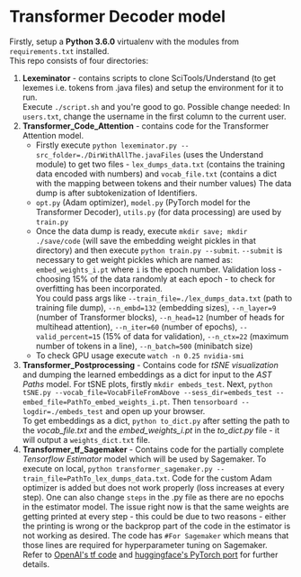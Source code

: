 # Transformer Decoder model

Firstly, setup a **Python 3.6.0** virtualenv with the modules from `requirements.txt` installed.  
This repo consists of four directories:  
1. **Lexeminator** - contains scripts to clone SciTools/Understand (to get lexemes i.e. tokens from .java files) and setup the environment for it to run.  
Execute `./script.sh` and you're good to go. Possible change needed: In `users.txt`, change the username in the first column to the current user.  
2. **Transformer_Code_Attention** - contains code for the Transformer Attention model.  
   * Firstly execute `python lexeminator.py --src_folder=./DirWithAllThe.javaFiles` (uses the Understand module) to get two files - `lex_dumps_data.txt` (contains the training data encoded with numbers) and `vocab_file.txt` (contains a dict with the mapping between tokens and their number values) The data dump is after subtokenization of Identifiers.
   * `opt.py` (Adam optimizer), `model.py` (PyTorch model for the Transformer Decoder), `utils.py` (for data processing) are used by `train.py`
   * Once the data dump is ready, execute `mkdir save; mkdir ./save/code` (will save the embedding weight pickles in that directory) and then execute `python train.py --submit`. `--submit` is necessary to get weight pickles which are named as: `embed_weights_i.pt` where `i` is the epoch number. Validation loss - choosing 15% of the data randomly at each epoch - to check for overfitting has been incorporated.  
You could pass args like `--train_file=./lex_dumps_data.txt` (path to training file dump), `--n_embd=132` (embedding sizes), `--n_layer=9` (number of Transformer blocks), `--n_head=12` (number of heads for multihead attention), `--n_iter=60` (number of epochs), `--valid_percent=15` (15% of data for validation), `--n_ctx=22` (maximum number of tokens in a line), `--n_batch=500` (minibatch size)
   * To check GPU usage execute `watch -n 0.25 nvidia-smi`  
3. **Transformer_Postprocessing** - Contains code for *tSNE visualization* and dumping the learned embeddings as a dict for input to the *AST Paths* model. For tSNE plots, firstly `mkdir embeds_test`. Next, `python tSNE.py --vocab_file=VocabFileFromAbove --sess_dir=embeds_test --embed_file=PathTo_embed_weights_i.pt`.
Then `tensorboard --logdir=./embeds_test` and open up your browser.  
To get embeddings as a dict, `python to_dict.py` after setting the path to the *vocab_file.txt* and the *embed_weights_i.pt* in the *to_dict.py* file - it will output a `weights_dict.txt` file.  
4. **Transformer_tf_Sagemaker** - Contains code for the partially complete *Tensorflow Estimator* model which will be used by Sagemaker. To execute on local, `python transformer_sagemaker.py --train_file=PathTo_lex_dumps_data.txt`. Code for the custom Adam optimizer is added but does not work properly (loss increases at every step). One can also change `steps` in the .py file as there are no epochs in the estimator model. The issue right now is that the same weights are getting printed at every step - this could be due to two reasons - either the printing is wrong or the backprop part of the code in the estimator is not working as desired. The code has `#For Sagemaker` which means that those lines are required for hyperparameter tuning on Sagemaker.  
Refer to [OpenAI's tf code](https://github.com/openai/finetune-transformer-lm) and [huggingface's PyTorch port](https://github.com/huggingface/pytorch-openai-transformer-lm) for further details.
